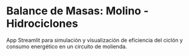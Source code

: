 # Balance de Masas: Molino - Hidrociclones

App Streamlit para simulación y visualización de eficiencia del ciclón y consumo energético en un circuito de molienda.
